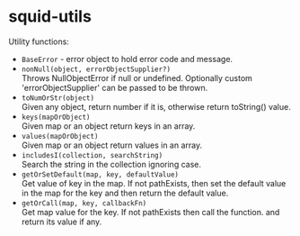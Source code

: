 # squid-utils
Utility functions:
- ```BaseError``` - error object to hold error code and message.
- ```nonNull(object, errorObjectSupplier?)```<br/>
Throws NullObjectError if null or undefined. Optionally custom 'errorObjectSupplier' can be passed to be thrown.
- ```toNumOrStr(object)```<br/>
Given any object, return number if it is, otherwise return toString() value.
- ```keys(mapOrObject)```<br/>
Given map or an object return keys in an array.
- ```values(mapOrObject)```<br/>
Given map or an object return values in an array.
- ```includesI(collection, searchString)```<br/>
Search the string in the collection ignoring case.
- ```getOrSetDefault(map, key, defaultValue)```<br/>
Get value of key in the map. If not pathExists, then set the default value in the map for the key and then return the default value.
- ```getOrCall(map, key, callbackFn)```<br/>
Get map value for the key. If not pathExists then call the function. and return its value if any.
